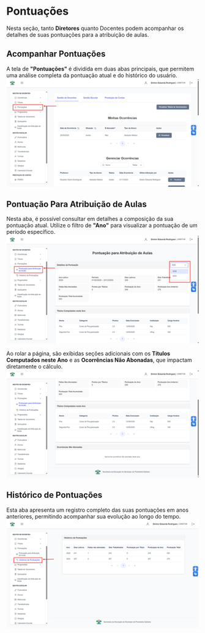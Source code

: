 # Pontuações

Nesta seção, tanto **Diretores** quanto Docentes podem acompanhar os detalhes de suas pontuações para a atribuição de aulas.

## Acompanhar Pontuações

A tela de **"Pontuações"** é dividida em duas abas principais, que permitem uma análise completa da pontuação atual e do histórico do usuário.
![Image 1](../img/gd/pontuacoes/1.png)

## Pontuação Para Atribuição de Aulas

Nesta aba, é possível consultar em detalhes a composição da sua pontuação atual. Utilize o filtro de **"Ano"** para visualizar a pontuação de um período específico.
![Image 2](../img/gd/pontuacoes/2.png)

Ao rolar a página, são exibidas seções adicionais com os **Títulos Computados neste Ano** e as **Ocorrências Não Abonadas**, que impactam diretamente o cálculo.
![Image 3](../img/gd/pontuacoes/3.png)

## Histórico de Pontuações

Esta aba apresenta um registro completo das suas pontuações em anos anteriores, permitindo acompanhar sua evolução ao longo do tempo.
![Image 4](../img/gd/pontuacoes/4.png)